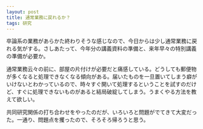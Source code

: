 ```yaml
---
layout: post
title: 通常業務に戻れるか？
tags: 研究
---
```


卒論系の業務があらかた終わりそうな感じなので、今日からは少し通常業務に戻れる気がする。さしあたって、今年分の講義資料の準備と、来年早々の特別講義の準備が必要か。

通常業務云々の前に、部屋の片付けが必要だと痛感している。どうしても郵便物が多くなると処理できなくなる傾向がある。届いたものを一旦置いてしまう癖がいけないとわかっているので、時々すぐ開いて処理するということを試すのだけど、すぐに処理できないものがあると結局破綻してしまう。うまくやる方法を教えて欲しい。

共同研究関係の打ち合わせをやったのだが、いろいろと問題がでてきて大変だった。一通り、問題点を攫ったので、そろそろ帰ろうと思う。

